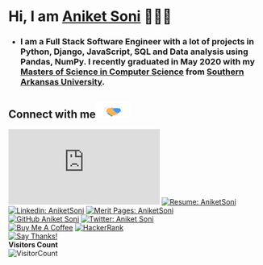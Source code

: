 # Hi, I am <a href="https://www.linkedin.com/in/aniketsoni/">Aniket Soni</a> 👋👨‍💻 
- ### I am a Full Stack Software Engineer with a lot of projects in Python, Django, JavaScript, SQL and Data analysis using Pandas, NumPy. I recently graduated in May 2020 with my <a href="https://drive.google.com/file/d/1SUfUHZKBFh8pA_VkGBJR1-GwzpC2YWOH/view?usp=sharing">Masters of Science in Computer Science</a> from <a href="https://web.saumag.edu/">Southern Arkansas University</a>.

<h2>
Connect with me<img src="https://github.com/aniketsoni1/aniketsoni1/blob/master/Assets/Handshake.gif" height="32px">
</h2>

[![Email: mailto:aniket271993@gmail.com](https://img.shields.io/badge/-📫_Email_me_here-grey?style=flat-square&logo=📫&logoColor=white&link=mailto:aniket271993@gmail.com)](mailto:aniket271993@gmail.com)
[![Resume: AniketSoni](https://img.shields.io/badge/-📄_Resume:_Aniket_Soni-grey?style=flat-square&logo=📄&logoColor=white&link=https://bit.ly/2OSIu0C)](https://bit.ly/2OSIu0C)
<br>
[![Linkedin: AniketSoni](https://img.shields.io/badge/-AniketSoni-blue?style=flat-square&logo=Linkedin&logoColor=white&link=https://www.linkedin.com/in/aniketsoni/)](https://www.linkedin.com/in/aniketsoni/)
[![Merit Pages: AniketSoni](https://img.shields.io/badge/-🎓_Merit_Pages_@AniketSoni-blue?style=flat-square&logo=☕&logoColor=white&link=https://meritpages.com/aniketsoni)](https://meritpages.com/aniketsoni)
<br>
[![GitHub Aniket Soni](https://img.shields.io/github/followers/aniketsoni1?label=Follow&style=social)](https://github.com/aniketsoni1)
[![Twitter: Aniket Soni](https://img.shields.io/twitter/follow/aniketsoni?style=social)](https://twitter.com/aniketsoni)
<br>
<a href="https://www.buymeacoffee.com/aniketsoni" target="_blank"><img src="https://www.buymeacoffee.com/assets/img/custom_images/white_img.png" alt="Buy Me A Coffee" style="height: auto !important;width: auto !important;" ></a>
<a href="https://www.hackerrank.com/aniket271993" target="_blank"><img src="https://additionalknowledge.files.wordpress.com/2017/12/hackerrank.png?h=45w=160" alt="HackerRank" style="height: 45 !important;width: 160 !important;" ></a>
<br>[![Say Thanks!](https://img.shields.io/badge/Say%20Thanks-!1EAEDB.svg)](https://saythanks.io/to/aniket271993@gmail.com)
<br>
**Visitors Count**  
![VisitorCount](https://profile-counter.glitch.me/{aniketsoni1}/count.svg)

<!--
**aniketsoni1/aniketsoni1** is a ✨ _special_ ✨ repository because its `README.md` (this file) appears on your GitHub profile.

Here are some ideas to get you started:

- 🔭 I’m currently working on ...
- 🌱 I’m currently learning ...
- 👯 I’m looking to collaborate on ...
- 🤔 I’m looking for help with ...
- 💬 Ask me about ...
- 📫 How to reach me: ...
- 😄 Pronouns: ...
- ⚡ Fun fact: ...
-->
